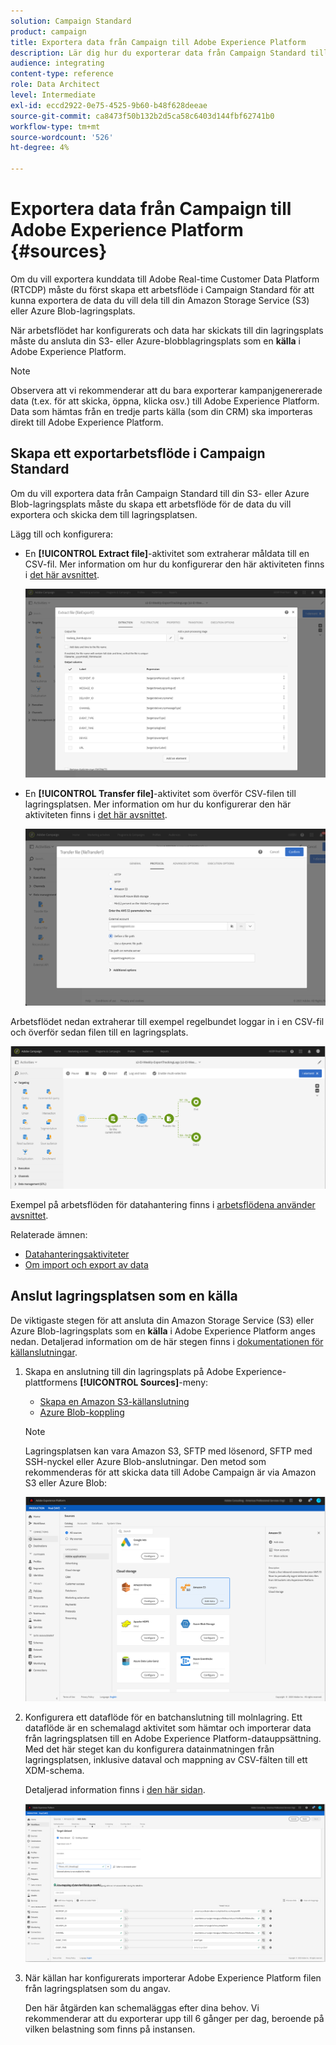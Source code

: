 ```yaml
---
solution: Campaign Standard
product: campaign
title: Exportera data från Campaign till Adobe Experience Platform
description: Lär dig hur du exporterar data från Campaign Standard till Adobe Experience Platform.
audience: integrating
content-type: reference
role: Data Architect
level: Intermediate
exl-id: eccd2922-0e75-4525-9b60-b48f628deeae
source-git-commit: ca8473f50b132b2d5ca58c6403d144fbf62741b0
workflow-type: tm+mt
source-wordcount: '526'
ht-degree: 4%

---
```


# Exportera data från Campaign till Adobe Experience Platform {#sources}

Om du vill exportera kunddata till Adobe Real-time Customer Data Platform (RTCDP) måste du först skapa ett arbetsflöde i Campaign Standard för att kunna exportera de data du vill dela till din Amazon Storage Service (S3) eller Azure Blob-lagringsplats.

När arbetsflödet har konfigurerats och data har skickats till din lagringsplats måste du ansluta din S3- eller Azure-blobblagringsplats som en **källa** i Adobe Experience Platform.

>[!NOTE]
>
>Observera att vi rekommenderar att du bara exporterar kampanjgenererade data (t.ex. för att skicka, öppna, klicka osv.) till Adobe Experience Platform. Data som hämtas från en tredje parts källa (som din CRM) ska importeras direkt till Adobe Experience Platform.

## Skapa ett exportarbetsflöde i Campaign Standard

Om du vill exportera data från Campaign Standard till din S3- eller Azure Blob-lagringsplats måste du skapa ett arbetsflöde för de data du vill exportera och skicka dem till lagringsplatsen.

Lägg till och konfigurera:

* En **[!UICONTROL Extract file]**-aktivitet som extraherar måldata till en CSV-fil. Mer information om hur du konfigurerar den här aktiviteten finns i [det här avsnittet](../../automating/using/extract-file.md).

   ![](assets/rtcdp-extract-file.png)

* En **[!UICONTROL Transfer file]**-aktivitet som överför CSV-filen till lagringsplatsen. Mer information om hur du konfigurerar den här aktiviteten finns i [det här avsnittet](../../automating/using/transfer-file.md).

   ![](assets/rtcdp-transfer-file.png)

Arbetsflödet nedan extraherar till exempel regelbundet loggar in i en CSV-fil och överför sedan filen till en lagringsplats.

![](assets/aep-export.png)

Exempel på arbetsflöden för datahantering finns i [arbetsflödena använder avsnittet](../../automating/using/about-workflow-use-cases.md#management).

Relaterade ämnen:

* [Datahanteringsaktiviteter](../../automating/using/about-data-management-activities.md)
* [Om import och export av data](../../automating/using/about-data-import-and-export.md)


## Anslut lagringsplatsen som en källa

De viktigaste stegen för att ansluta din Amazon Storage Service (S3) eller Azure Blob-lagringsplats som en **källa** i Adobe Experience Platform anges nedan. Detaljerad information om de här stegen finns i [dokumentationen för källanslutningar](https://experienceleague.adobe.com/docs/experience-platform/sources/home.html).

1. Skapa en anslutning till din lagringsplats på Adobe Experience-plattformens **[!UICONTROL Sources]**-meny:

   * [Skapa en Amazon S3-källanslutning](https://experienceleague.adobe.com/docs/experience-platform/sources/ui-tutorials/create/cloud-storage/s3.html)
   * [Azure Blob-koppling](https://experienceleague.adobe.com/docs/experience-platform/sources/connectors/cloud-storage/blob.html)

   >[!NOTE]
   >
   >Lagringsplatsen kan vara Amazon S3, SFTP med lösenord, SFTP med SSH-nyckel eller Azure Blob-anslutningar. Den metod som rekommenderas för att skicka data till Adobe Campaign är via Amazon S3 eller Azure Blob:

   ![](assets/rtcdp-connector.png)

1. Konfigurera ett dataflöde för en batchanslutning till molnlagring. Ett dataflöde är en schemalagd aktivitet som hämtar och importerar data från lagringsplatsen till en Adobe Experience Platform-datauppsättning. Med det här steget kan du konfigurera datainmatningen från lagringsplatsen, inklusive dataval och mappning av CSV-fälten till ett XDM-schema.

   Detaljerad information finns i [den här sidan](https://experienceleague.adobe.com/docs/experience-platform/sources/ui-tutorials/dataflow/cloud-storage.html).

   ![](assets/rtcdp-map-xdm.png)

1. När källan har konfigurerats importerar Adobe Experience Platform filen från lagringsplatsen som du angav.

   Den här åtgärden kan schemaläggas efter dina behov. Vi rekommenderar att du exporterar upp till 6 gånger per dag, beroende på vilken belastning som finns på instansen.
